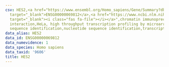 ```yaml
---
csv: HES2,<a href="https://www.ensembl.org/Homo_sapiens/Gene/Summary?db=core;g=ENSG00000069812"
  target="_blank">ENSG00000069812</a>,<a href="https://www.ncbi.nlm.nih.gov/pubmed/17216044"
  target="_blank"><i class="fas fa-file"></i></a>",chromatin immunoprecipitation assay,direct
  interaction,HeLa, high throughput transcription profiling by microarray,nucleotide
  sequence identification,nucleotide sequence identification,transcriptional regulation,
data_alias: HES2
data_id: ENSG00000069812
data_numevidence: 1
data_species: Homo sapiens
data_taxid: '9606'
title: HES2
---
```

